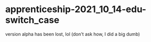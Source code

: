 # apprenticeship-2021_10_14-edu-switch_case
version alpha has been lost, lol
(don't ask how, I did a big dumb)
